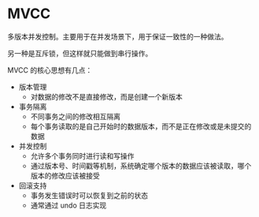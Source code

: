 # MVCC
多版本并发控制。主要用于在并发场景下，用于保证一致性的一种做法。

另一种是互斥锁，但这样就只能做到串行操作。

MVCC 的核心思想有几点：
- 版本管理
  - 对数据的修改不是直接修改，而是创建一个新版本
- 事务隔离
  - 不同事务之间的修改相互隔离
  - 每个事务读取的是自己开始时的数据版本，而不是正在修改或是未提交的数据
- 并发控制
  - 允许多个事务同时进行读和写操作
  - 通过版本号、时间戳等机制，系统确定哪个版本的数据应该被读取，哪个版本的修改应该被接受
- 回滚支持
  - 事务发生错误时可以恢复到之前的状态
  - 通常通过 undo 日志实现



